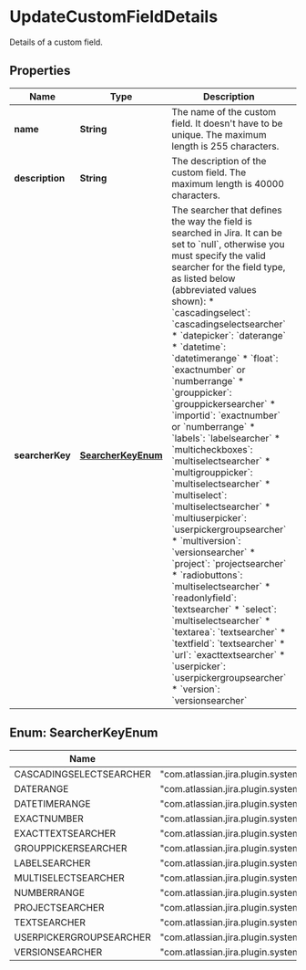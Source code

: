 

# UpdateCustomFieldDetails

Details of a custom field.

## Properties

| Name | Type | Description | Notes |
|------------ | ------------- | ------------- | -------------|
|**name** | **String** | The name of the custom field. It doesn&#39;t have to be unique. The maximum length is 255 characters. |  [optional] |
|**description** | **String** | The description of the custom field. The maximum length is 40000 characters. |  [optional] |
|**searcherKey** | [**SearcherKeyEnum**](#SearcherKeyEnum) | The searcher that defines the way the field is searched in Jira. It can be set to &#x60;null&#x60;, otherwise you must specify the valid searcher for the field type, as listed below (abbreviated values shown):   *  &#x60;cascadingselect&#x60;: &#x60;cascadingselectsearcher&#x60;  *  &#x60;datepicker&#x60;: &#x60;daterange&#x60;  *  &#x60;datetime&#x60;: &#x60;datetimerange&#x60;  *  &#x60;float&#x60;: &#x60;exactnumber&#x60; or &#x60;numberrange&#x60;  *  &#x60;grouppicker&#x60;: &#x60;grouppickersearcher&#x60;  *  &#x60;importid&#x60;: &#x60;exactnumber&#x60; or &#x60;numberrange&#x60;  *  &#x60;labels&#x60;: &#x60;labelsearcher&#x60;  *  &#x60;multicheckboxes&#x60;: &#x60;multiselectsearcher&#x60;  *  &#x60;multigrouppicker&#x60;: &#x60;multiselectsearcher&#x60;  *  &#x60;multiselect&#x60;: &#x60;multiselectsearcher&#x60;  *  &#x60;multiuserpicker&#x60;: &#x60;userpickergroupsearcher&#x60;  *  &#x60;multiversion&#x60;: &#x60;versionsearcher&#x60;  *  &#x60;project&#x60;: &#x60;projectsearcher&#x60;  *  &#x60;radiobuttons&#x60;: &#x60;multiselectsearcher&#x60;  *  &#x60;readonlyfield&#x60;: &#x60;textsearcher&#x60;  *  &#x60;select&#x60;: &#x60;multiselectsearcher&#x60;  *  &#x60;textarea&#x60;: &#x60;textsearcher&#x60;  *  &#x60;textfield&#x60;: &#x60;textsearcher&#x60;  *  &#x60;url&#x60;: &#x60;exacttextsearcher&#x60;  *  &#x60;userpicker&#x60;: &#x60;userpickergroupsearcher&#x60;  *  &#x60;version&#x60;: &#x60;versionsearcher&#x60; |  [optional] |



## Enum: SearcherKeyEnum

| Name | Value |
|---- | -----|
| CASCADINGSELECTSEARCHER | &quot;com.atlassian.jira.plugin.system.customfieldtypes:cascadingselectsearcher&quot; |
| DATERANGE | &quot;com.atlassian.jira.plugin.system.customfieldtypes:daterange&quot; |
| DATETIMERANGE | &quot;com.atlassian.jira.plugin.system.customfieldtypes:datetimerange&quot; |
| EXACTNUMBER | &quot;com.atlassian.jira.plugin.system.customfieldtypes:exactnumber&quot; |
| EXACTTEXTSEARCHER | &quot;com.atlassian.jira.plugin.system.customfieldtypes:exacttextsearcher&quot; |
| GROUPPICKERSEARCHER | &quot;com.atlassian.jira.plugin.system.customfieldtypes:grouppickersearcher&quot; |
| LABELSEARCHER | &quot;com.atlassian.jira.plugin.system.customfieldtypes:labelsearcher&quot; |
| MULTISELECTSEARCHER | &quot;com.atlassian.jira.plugin.system.customfieldtypes:multiselectsearcher&quot; |
| NUMBERRANGE | &quot;com.atlassian.jira.plugin.system.customfieldtypes:numberrange&quot; |
| PROJECTSEARCHER | &quot;com.atlassian.jira.plugin.system.customfieldtypes:projectsearcher&quot; |
| TEXTSEARCHER | &quot;com.atlassian.jira.plugin.system.customfieldtypes:textsearcher&quot; |
| USERPICKERGROUPSEARCHER | &quot;com.atlassian.jira.plugin.system.customfieldtypes:userpickergroupsearcher&quot; |
| VERSIONSEARCHER | &quot;com.atlassian.jira.plugin.system.customfieldtypes:versionsearcher&quot; |



